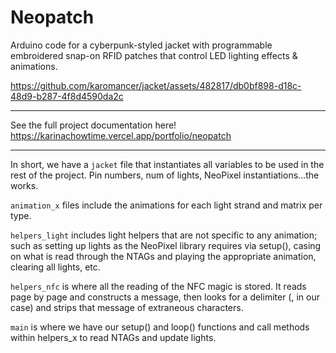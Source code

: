 # Neopatch

Arduino code for a cyberpunk-styled jacket with programmable embroidered snap-on RFID patches that control LED lighting effects & animations.

https://github.com/karomancer/jacket/assets/482817/db0bf898-d18c-48d9-b287-4f8d4590da2c


---

See the full project documentation here!
https://karinachowtime.vercel.app/portfolio/neopatch

----

In short, we have a `jacket` file that instantiates all variables to be used in the rest of the project. Pin numbers, num of lights, NeoPixel instantiations…the works.

`animation_x` files include the animations for each light strand and matrix per type.

`helpers_light` includes light helpers that are not specific to any animation; such as setting up lights as the NeoPixel library requires via setup(), casing on what is read through the NTAGs and playing the appropriate animation, clearing all lights, etc.

`helpers_nfc` is where all the reading of the NFC magic is stored. It reads page by page and constructs a message, then looks for a delimiter (, in our case) and strips that message of extraneous characters.

`main` is where we have our setup() and loop() functions and call methods within helpers_x to read NTAGs and update lights.


